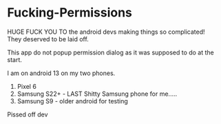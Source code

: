 # Fucking-Permissions


HUGE FUCK YOU TO the android devs making things so complicated!  
They deserved to be laid off.    

This app do not popup permission dialog as it was supposed to do at the start.  

I am on android 13 on my two phones.     
1. Pixel 6 
2. Samsung S22+ - LAST Shitty Samsung phone for me.....     
3. Samsung S9 - older android for testing  

Pissed off dev  

  

